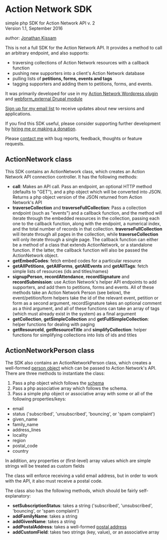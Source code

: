 # Action Network SDK

simple php SDK for Action Network API v. 2  
Version 1.1, September 2016

author: [Jonathan Kissam](http://jonathankissam.com)

This is not a full SDK for the Action Network API. It provides a method to call an arbitrary endpoint, and also supports:
* traversing collections of Action Network resources with a callback function
* pushing new supporters into a client's Action Network database
* pulling lists of __petitions, forms, events and tags__
* tagging supporters and adding them to petitions, forms, and events.

It was primarily developed for use in my [Action Network Wordpress plugin](https://github.com/jkissam/actionnetwork) and [webform_external Drupal module](https://github.com/webskillet/webform_external)

[Sign up for my email list](http://eepurl.com/cabLYT) to receive updates about new versions and applications.

If you find this SDK useful, please consider supporting further development by [hiring me or making a donation](http://jonathankissam.com/support).

Please [contact me](http://jonathankissam.com/about#contact) with bug reports, feedback, thoughts or feature requests.

## ActionNetwork class

This SDK contains an ActionNetwork class, which creates an Action Network API connection controller.  It has the following methods:

* __call__: Makes an API call. Pass an endpoint, an optional HTTP method (defaults to "GET"), and a php object which will be converted into JSON. Returns a php object version of the JSON returned from Action Network's API
* __traverseCollection__ and __traverseFullCollection__: Pass a collection endpoint (such as "events") and a callback function, and the method will iterate through the embedded resources in the collection, passing each one to the callback function, along with the endpoint, a numerical index, and the total number of records in that collection. __traverseFullCollection__ will iterate through all pages in the collection, while __traverseCollection__ will only iterate through a single page. The callback function can either be a method of a class that extends ActionNetwork, or a standalone function. If the latter, the callback function will also be passed the ActionNetwork object.
* __getEmbedCodes__: fetch embed codes for a particular resource
* __getAllPetitions__, __getAllForms__, __getAllEvents__ and __getAllTags__: fetch simple lists of resources (ids and titles/names)
* __signupPerson__, __recordAttendance__, __recordSignature__ and __recordSubmission__: use Action Network's helper API endpoints to add supporters, and add them to petitions, forms and events.  All of these methods take an Action Network Person (see below), the event/petition/form helpers take the id of the relevant event, petition or form as a second argument, recordSignature takes an optional comment as a third argument, and all of these functions can take an array of tags (which must already exist in the system) as a final argument
* __getCollection__, __getSimpleCollection__ and __getFullSimpleCollection__: helper functions for dealing with paging
* __getResourceId__, __getResourceTitle__ and __simplifyCollection__: helper functions for simplifying collections into lists of ids and titles

## ActionNetworkPerson class

The SDK also contains an ActionNetworkPerson class, which creates a well-formed [person object](https://actionnetwork.org/docs/v2/people/) which can be passed to Action Network's API.  There are three methods to instantiate the class:

1. Pass a php object which follows the [schema](https://actionnetwork.org/docs/v2/people/)
2. Pass a php associative array which follows the schema.
3. Pass a simple php object or associative array with some or all of the following properties/keys:
  * email
  * status ('subscribed', 'unsubscribed', 'bouncing', or 'spam complaint')
  * given_name
  * family_name
  * address_lines
  * locality
  * region
  * postal_code
  * country

In addition, any properties or (first-level) array values which are simple strings will be treated as custom fields

The class will enforce receiving a valid email address, but in order to work with the API, it also must receive a postal code.

The class also has the following methods, which should be fairly self-explanatory:
* __setSubscriptionStatus__: takes a string ('subscribed', 'unsubscribed', 'bouncing', or 'spam complaint')
* __addFamilyName__: takes a string
* __addGivenName__: takes a string
* __addPostalAddress__: takes a well-formed [postal address](https://actionnetwork.org/docs/v2/people/#postal-addresses)
* __addCustomField__: takes two strings (key, value), or an associative array
